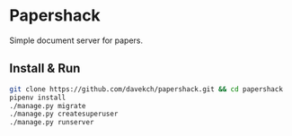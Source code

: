# Papershack

Simple document server for papers.

## Install & Run

```bash
git clone https://github.com/davekch/papershack.git && cd papershack
pipenv install
./manage.py migrate
./manage.py createsuperuser
./manage.py runserver
```